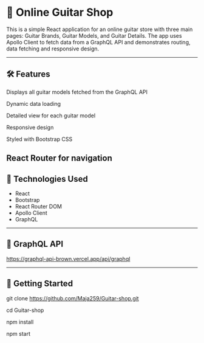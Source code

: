 # 🎸 Online Guitar Shop

This is a simple React application for an online guitar store with three main pages: Guitar Brands, Guitar Models, and Guitar Details. The app uses Apollo Client to fetch data from a GraphQL API and demonstrates routing, data fetching and responsive design.

---

## 🛠️ Features

Displays all guitar models fetched from the GraphQL API

Dynamic data loading

Detailed view for each guitar model

Responsive design

Styled with Bootstrap CSS

React Router for navigation
---

## 🧩 Technologies Used

- React 
- Bootstrap 
- React Router DOM 
- Apollo Client 
- GraphQL 

---

## 🔗 GraphQL API

https://graphql-api-brown.vercel.app/api/graphql

---

## 🚀 Getting Started

git clone https://github.com/Maja259/Guitar-shop.git

cd Guitar-shop

npm install

npm start

